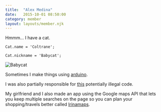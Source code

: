 ```yaml
---
title:  "Alex Medina"
date:   2015-10-01 08:50:00
category: member
layout: layouts/member.njk
---
```


Hmmm... I have a cat.

`Cat.name = 'Coltrane';`

`Cat.nickname = 'Babycat';`

![Babycat](https://dl.dropboxusercontent.com/u/54026013/fancytrane.jpg)

Sometimes I make things using [arduino](https://github.com/guitarbeard/arduino-puzzle-box).

I was also partially responsible for [this](https://github.com/guitarbeard/ArduinoGarageDoorOpener) potentially illegal code.

My girlfriend and I also made an app using the Google maps API that lets you keep multiple searches on the page so you can plan your shopping/travels better called [Irinamaps](http://www.irinamaps.com).
